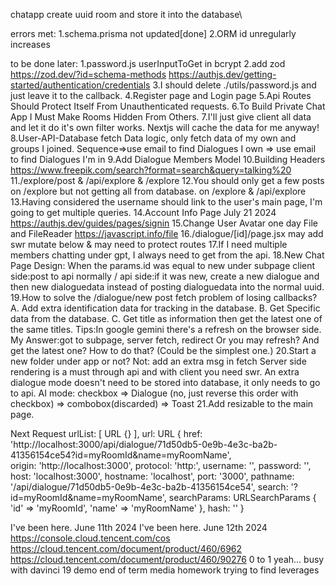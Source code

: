 chatapp
create uuid room and store it into the database\

errors met:
1.schema.prisma not updated[done]
2.ORM id unregularly increases

to be done later:
1.password.js userInputToGet in bcrypt
2.add zod
https://zod.dev/?id=schema-methods
https://authjs.dev/getting-started/authentication/credentials
3.I should delete ./utils/password.js and just leave it to the callback.
4.Register page and Login page
5.Api Routes Should Protect Itself From Unauthenticated requests.
6.To Build Private Chat App I Must Make Rooms Hidden From Others.
7.I'll just give client all data and let it do it's own filter works.
Nextjs will cache the data for me anyway!
8.User-API-Database fetch Data logic, only fetch data of my own and groups I joined.
Sequence=>use email to find Dialogues I own => use email to find Dialogues I'm in
9.Add Dialogue Members Model
10.Building Headers
https://www.freepik.com/search?format=search&query=talking%20
11./explore/post & /api/explore & /explore
12.You should only get a few posts on /explore but not getting all from database.
on /explore & /api/explore
13.Having considered the username should link to the user's main page,
I'm going to get multiple queries.
14.Account Info Page July 21 2024
https://authjs.dev/guides/pages/signin
15.Change User Avatar one day
File and FileReader https://javascript.info/file
16./dialogue/[id]/page.jsx may add swr mutate below & may need to protect routes
17.If I need multiple members chatting under gpt, I always need to get from the api.
18.New Chat Page Design: When the params.id was equal to new under subpage
client side:post to api normally / api side:if it was new, create a new dialogue and then new dialoguedata instead of posting dialoguedata into the normal uuid.
19.How to solve the /dialogue/new post fetch problem of losing callbacks?
A. Add extra identification data for tracking in the database.
B. Get Specific data from the database.
C. Get title as information then get the latest one of the same titles.
Tips:In google gemini there's a refresh on the browser side.
My Answer:got to subpage, server fetch, redirect
Or you may refresh? And get the latest one? How to do that? (Could be the simplest one.)
20.Start a new folder under app or not?
Not: add an extra msg in fetch
Server side rendering is a must through api and with client you need swr.
An extra dialogue mode doesn't need to be stored into database, it only needs to go to api.
AI mode: checkbox => Dialogue (no, just reverse this order with checkbox) => combobox(discarded) => Toast
21.Add resizable to the main page.




Next Request
urlList: [ URL {} ],
    url: URL {
      href: 'http://localhost:3000/api/dialogue/71d50db5-0e9b-4e3c-ba2b-41356154ce54?id=myRoomId&name=myRoomName',       
      origin: 'http://localhost:3000',
      protocol: 'http:',
      username: '',
      password: '',
      host: 'localhost:3000',
      hostname: 'localhost',
      port: '3000',
      pathname: '/api/dialogue/71d50db5-0e9b-4e3c-ba2b-41356154ce54',
      search: '?id=myRoomId&name=myRoomName',
      searchParams: URLSearchParams { 'id' => 'myRoomId', 'name' => 'myRoomName' },
      hash: ''
    }


I've been here. June 11th 2024
I've been here. June 12th 2024
https://console.cloud.tencent.com/cos
https://cloud.tencent.com/document/product/460/6962
https://cloud.tencent.com/document/product/460/90276
0 to 1
yeah...
busy with davinci 19 demo
end of term media homework
trying to find leverages